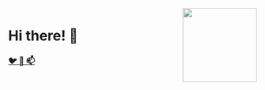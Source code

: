 <img align='right' src='https://github.com/Rishit-dagli/Rishit-dagli/blob/master/images/octocat-anime.gif' width='150"'>

# Hi there! 👋

###  <a href="https://www.twitter.com/davidoterof"> :bird: </a> <a href="https://www.linkedin.com/in/davidoterof"> :briefcase: </a> <a href="mailto:david.otero.freijeiro@udc.es"> :mailbox: </a>
